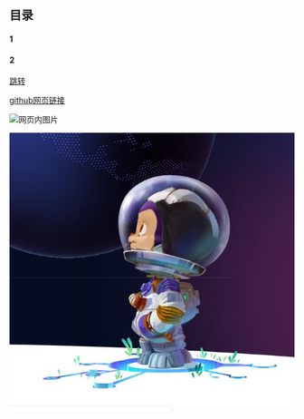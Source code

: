 ## 目录

#### 1
#### 2

[跳转](./melon.md)

[github网页链接](https://github.com/)

![网页内图片](https://www.baidu.com/img/PCtm_d9c8750bed0b3c7d089fa7d55720d6cf.png)

![本地图片](./1.jpg)
